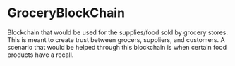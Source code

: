 # GroceryBlockChain
Blockchain that would be used for the supplies/food sold by grocery stores. This is meant to create trust between grocers, suppliers, and customers. A scenario that would be helped through this blockchain is when certain food products have a recall.  
